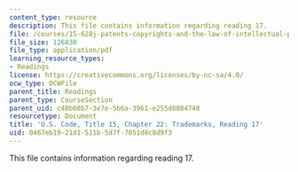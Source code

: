 ```yaml
---
content_type: resource
description: This file contains information regarding reading 17.
file: /courses/15-628j-patents-copyrights-and-the-law-of-intellectual-property-spring-2013/0467eb1921d1511b5d7f7051d8c8d9f3_MIT15_628JS13_read17.pdf
file_size: 126830
file_type: application/pdf
learning_resource_types:
- Readings
license: https://creativecommons.org/licenses/by-nc-sa/4.0/
ocw_type: OCWFile
parent_title: Readings
parent_type: CourseSection
parent_uid: c40b08b7-3e7e-5b6a-3961-e255d8084748
resourcetype: Document
title: 'U.S. Code, Title 15, Chapter 22: Trademarks, Reading 17'
uid: 0467eb19-21d1-511b-5d7f-7051d8c8d9f3
---
```

This file contains information regarding reading 17.